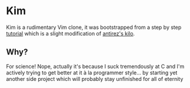 # Kim

Kim is a rudimentary Vim clone, it was bootstrapped from a step by step [tutorial](https://viewsourcecode.org/snaptoken/kilo/) which is a
slight modification of [antirez's kilo](http://antirez.com/news/108).

## Why?

For science! Nope, actually it's because I suck tremendously at C and I'm actively trying to get better at it à la
programmer style... by starting yet another side project which will probably stay unfinished for all of eternity
